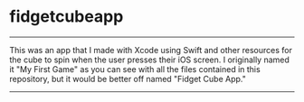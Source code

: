 # fidgetcubeapp
---
This was an app that I made with Xcode using Swift and other resources for the cube to spin when the user presses their iOS screen.
I originally named it "My First Game" as you can see with all the files contained in this repository, but it would be better off named "Fidget Cube App."

____
